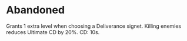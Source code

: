 # Abandoned

Grants 1 extra level when choosing a Deliverance signet.
Killing enemies reduces Ultimate CD by 20%. CD: 10s.
